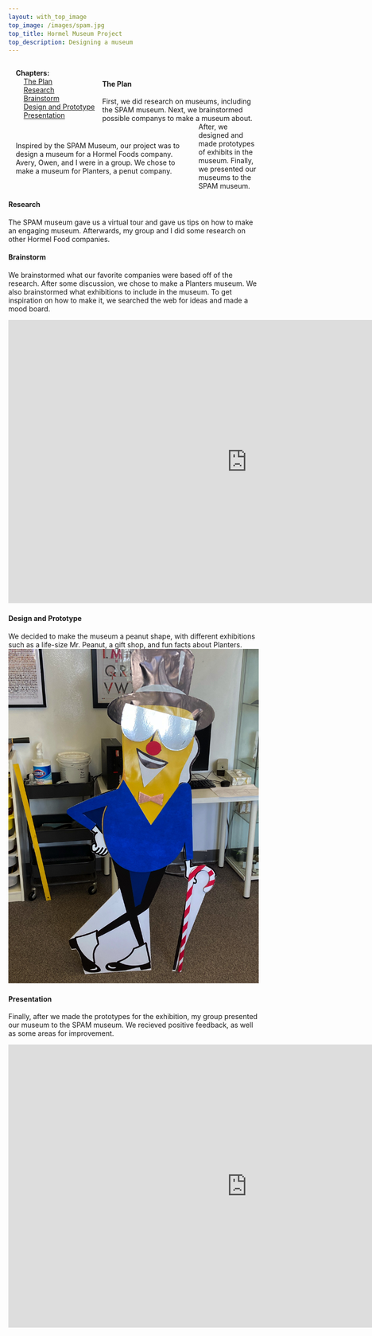 ```yaml
---
layout: with_top_image
top_image: /images/spam.jpg
top_title: Hormel Museum Project
top_description: Designing a museum
---
```

<div class="clearfix">
  <div style="float: left; padding:15px">
    <b>Chapters:</b><br/> 
    &nbsp; &nbsp; <a href="#the-plan">The Plan</a><br/> 
    &nbsp; &nbsp; <a href="#research">Research</a><br/>
    &nbsp; &nbsp; <a href="#brainstorm">Brainstorm</a><br/>
    &nbsp; &nbsp; <a href="#design-and-prototype">Design and Prototype</a><br/>
    &nbsp; &nbsp; <a href="#presentation">Presentation</a><br/>
  </div>
  <div style="float: left; padding:15px; width: 70%;">
    <p>Inspired by the SPAM Museum, our project was to design a museum for a Hormel Foods company. Avery, Owen, and I were in a group. We chose to make a museum for Planters, a penut company.
    </p>
  </div>
</div>
<br/>


#### The Plan
First, we did research on museums, including the SPAM museum. Next, we brainstormed possible companys to make a museum about. After, we designed and made prototypes of exhibits in the museum. Finally, we presented our museums to the SPAM museum.

#### Research
The SPAM museum gave us a virtual tour and gave us tips on how to make an engaging museum. Afterwards, my group and I did some research on other Hormel Food companies.

#### Brainstorm
We brainstormed what our favorite companies were based off of the research. After some discussion, we chose to make a Planters museum. We also brainstormed what exhibitions to include in the museum. To get inspiration on how to make it, we searched the web for ideas and made a mood board.
<iframe src="https://docs.google.com/presentation/d/e/2PACX-1vRDLoyE9i6x44X7a7UT2WRAdFNEkrrDpIamszWEC1bOgy-PPoLg2VliGo9pyff1mex8rdT48oG4N3c2/embed?start=false&loop=false&delayms=3000" frameborder="0" width="960" height="569" allowfullscreen="true" mozallowfullscreen="true" webkitallowfullscreen="true"></iframe>

#### Design and Prototype
We decided to make the museum a peanut shape, with different exhibitions such as a life-size Mr. Peanut, a gift shop, and fun facts about Planters.
<img src="/images/museum.heic">

#### Presentation
Finally, after we made the prototypes for the exhibition, my group presented our museum to the SPAM museum. We recieved positive feedback, as well as some areas for improvement.
<iframe src="https://docs.google.com/presentation/d/e/2PACX-1vRMUMEZZOetmkZnF0AbPNNAYmV1S9zwmkbmzX10ruphq8pIX-T6vQGBUJ6GlMBnaYLRbv-Z7fAxZSTp/embed?start=false&loop=false&delayms=60000" frameborder="0" width="960" height="569" allowfullscreen="true" mozallowfullscreen="true" webkitallowfullscreen="true"></iframe>
